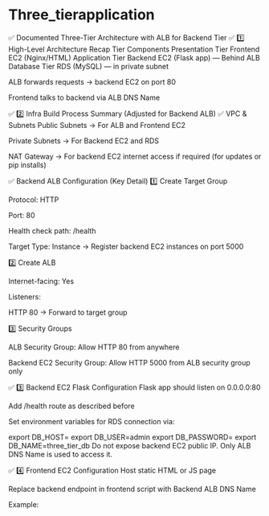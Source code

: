 # Three_tierapplication

✅ Documented Three-Tier Architecture with ALB for Backend Tier
✅ 1️⃣ High-Level Architecture Recap
Tier	Components
Presentation Tier	Frontend EC2 (Nginx/HTML)
Application Tier	Backend EC2 (Flask app) — Behind ALB
Database Tier	RDS (MySQL) — in private subnet

ALB forwards requests → backend EC2 on port 80

Frontend talks to backend via ALB DNS Name

✅ 2️⃣ Infra Build Process Summary (Adjusted for Backend ALB)
✅ VPC & Subnets
Public Subnets → For ALB and Frontend EC2

Private Subnets → For Backend EC2 and RDS

NAT Gateway → For backend EC2 internet access if required (for updates or pip installs)

✅ Backend ALB Configuration (Key Detail)
1️⃣ Create Target Group

Protocol: HTTP

Port: 80

Health check path: /health

Target Type: Instance → Register backend EC2 instances on port 5000

2️⃣ Create ALB

Internet-facing: Yes

Listeners:

HTTP 80 → Forward to target group

3️⃣ Security Groups

ALB Security Group: Allow HTTP 80 from anywhere

Backend EC2 Security Group: Allow HTTP 5000 from ALB security group only

✅ 3️⃣ Backend EC2 Flask Configuration
Flask app should listen on 0.0.0.0:80

Add /health route as described before

Set environment variables for RDS connection via:


export DB_HOST=<RDS-endpoint>
export DB_USER=admin
export DB_PASSWORD=<password>
export DB_NAME=three_tier_db
Do not expose backend EC2 public IP. Only ALB DNS Name is used to access it.

✅ 4️⃣ Frontend EC2 Configuration
Host static HTML or JS page

Replace backend endpoint in frontend script with Backend ALB DNS Name

Example:

<script>
fetch("http://<backend-ALB-DNS-Name>/data")
  
Frontend EC2 Security Group: Allow HTTP (80) from anywhere

✅ 5️⃣ Validation Process
Check ALB Target Group health → Should show healthy targets.

Open Frontend EC2 public IP or domain → Should display message fetched from backend via ALB.
